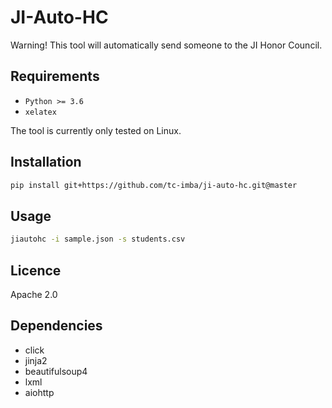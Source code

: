 # JI-Auto-HC

Warning! This tool will automatically send someone to the JI Honor Council.

## Requirements

+ `Python >= 3.6`
+ `xelatex`

The tool is currently only tested on Linux.

## Installation

```bash
pip install git+https://github.com/tc-imba/ji-auto-hc.git@master
```

## Usage

```bash
jiautohc -i sample.json -s students.csv
```

## Licence

Apache 2.0

## Dependencies

+ click
+ jinja2
+ beautifulsoup4
+ lxml
+ aiohttp

